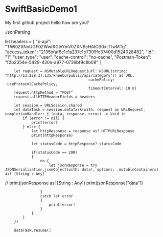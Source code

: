 # SwiftBasicDemo1
My first github project
hello how are you?


JsonParsing

  let headers = [
            "x-api": "TWl0ZXNoUGF0ZWwtRGlhYmV0ZXNBcHAtOS0xLTIwMTg",
            "access_token": "2135bfaf6e1c1a237e1b7309fc37400d1524028482",
            "id": "1",
            "user_type": "user",
            "cache-control": "no-cache",
            "Postman-Token": "f2b2354e-5429-430e-a977-0736bf9c8b08"
        ]
        
        let request = NSMutableURLRequest(url: NSURL(string: "http://13.228.37.135/kneebu/public/api/category")! as URL,
                                          cachePolicy: .useProtocolCachePolicy,
                                          timeoutInterval: 10.0)
        request.httpMethod = "POST"
        request.allHTTPHeaderFields = headers
        
        let session = URLSession.shared
        let dataTask = session.dataTask(with: request as URLRequest, completionHandler: { (data, response, error) -> Void in
            if (error != nil) {
                print(error)
            } else {
                let httpResponse = response as? HTTPURLResponse
                print(httpResponse)
                
                let statusCode = httpResponse?.statusCode
                
                if(statusCode == 200)
                {
                    do {
                        let jsonResponse = try JSONSerialization.jsonObject(with: data!, options: .mutableContainers) as! [String : Any]
//                        print(jsonResponse as! [String : Any])
                        print(jsonResponse["data"])

                        
                    }
                    catch let error
                    {
                        print(error)
                    }
                }
            }
        })
        
        dataTask.resume()
